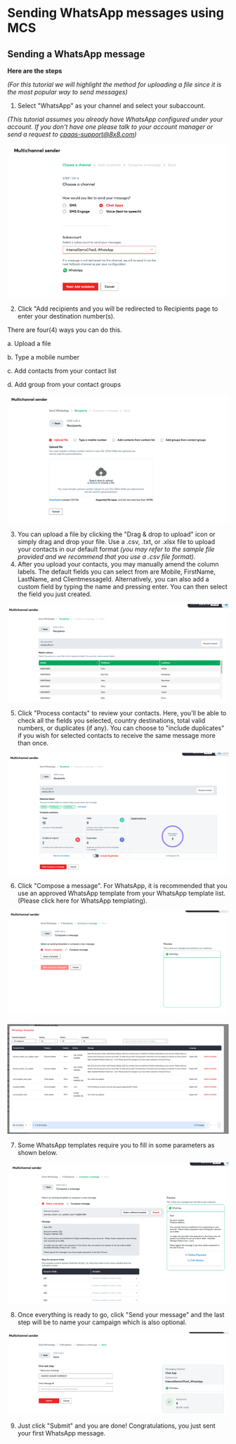 # Sending WhatsApp messages using MCS

## Sending a WhatsApp message

**Here are the steps**  

*(For this tutorial we will highlight the method for uploading a file since it is the most popular way to send messages)*

1. Select "WhatsApp" as your channel and select your subaccount.  

*(This tutorial assumes you already have WhatsApp configured under your account. If you don't have one please talk to your account manager or send a request to [cpaas-support@8x8.com](mailto:cpaas-support@8x8.com))*

![](../images/5736d86-Screenshot_2022-10-14_at_12.24.55_AM.png "Screenshot 2022-10-14 at 12.24.55 AM.png")

2. Click "Add recipients and you will be redirected to Recipients page to enter your destination number(s).  

There are four(4) ways you can do this.  

a. Upload a file  

b. Type a mobile number  

c. Add contacts from your contact list  

d. Add group from your contact groups

![](../images/d00e1a0-Screenshot_2022-10-14_at_12.25.58_AM.png "Screenshot 2022-10-14 at 12.25.58 AM.png")

3. You can upload a file by clicking the "Drag & drop to upload" icon or simply drag and drop your file. Use a .csv, .txt, or .xlsx file to upload your contacts in our default format *(you may refer to the sample file provided and we recommend that you use a .csv file format)*.
4. After you upload your contacts, you may manually amend the column labels. The default fields you can select from are Mobile, FirstName, LastName, and ClientmessageId. Alternatively, you can also add a custom field by typing the name and pressing enter. You can then select the field you just created.

![](../images/b67359a-Screenshot_2022-10-14_at_12.28.06_AM.png "Screenshot 2022-10-14 at 12.28.06 AM.png")

5. Click "Process contacts" to review your contacts. Here, you'll be able to check all the fields you selected, country destinations, total valid numbers, or duplicates (if any). You can choose to "include duplicates" if you wish for selected contacts to receive the same message more than once.

![](../images/cb2d8b5-Screenshot_2022-10-14_at_12.29.23_AM.png "Screenshot 2022-10-14 at 12.29.23 AM.png")

6. Click "Compose a message". For WhatsApp, it is recommended that you use an approved WhatsApp template from your WhatsApp template list. (Please click here for WhatsApp templating).

![](../images/1a8c64a-Screenshot_2022-10-14_at_12.30.19_AM.png "Screenshot 2022-10-14 at 12.30.19 AM.png")

![](../images/4c9ae07-Screenshot_2022-10-14_at_12.32.54_AM.png "Screenshot 2022-10-14 at 12.32.54 AM.png")

7. Some WhatsApp templates require you to fill in some parameters as shown below.

![](../images/d185d86-Screenshot_2022-10-14_at_12.33.48_AM.png "Screenshot 2022-10-14 at 12.33.48 AM.png")

8. Once everything is ready to go, click "Send your message" and the last step will be to name your campaign which is also optional.

![](../images/b70720c-Screenshot_2022-10-14_at_12.36.39_AM.png "Screenshot 2022-10-14 at 12.36.39 AM.png")

9. Just click "Submit" and you are done! Congratulations, you just sent your first WhatsApp message.
